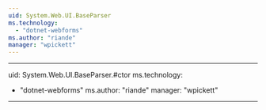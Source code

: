 ```yaml
---
uid: System.Web.UI.BaseParser
ms.technology: 
  - "dotnet-webforms"
ms.author: "riande"
manager: "wpickett"
---
```


---
uid: System.Web.UI.BaseParser.#ctor
ms.technology: 
  - "dotnet-webforms"
ms.author: "riande"
manager: "wpickett"
---
